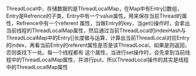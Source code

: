 ThreadLocal中，存储数据的是ThreadLocalMap，在Map中有Entry[]数组，Entry是Refrence的子类，Entry中有一个value属性，用来保存当前Thread的属性，Refrence中有一个referent
属性，当做Entry的key，当get()操作时，会拿出当前线程的ThreadLocalMap属性，然后通过当前ThreadLocal的indexHash与ThreadLocalMap中的Entry[]长度做与运算，计算出当前ThreadLocal对应Entry的index，再看当前Entry的referent属性是否是该ThreadLocal，如果是则返回，否则查找下一处。每一个线程都有 这个属性，当进行set操作时，会先拿到当前线程中的ThreadLocalMap属性，并进行put，所以ThreadLocal操作的其实是线程中的ThreadLocalMap属性